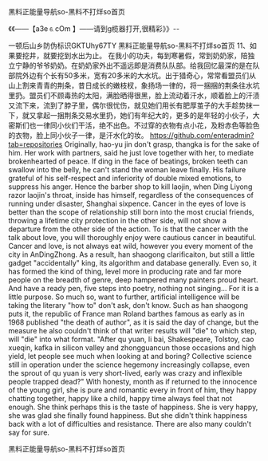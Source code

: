 黑料正能量导航so-黑料不打烊so首页

《《――【a3e⒍cOm 】――请到g榄器打开,很精彩》》--

一顿后山乡防伪标识GKTUhy67TY
黑料正能量导航so-黑料不打烊so首页	11、如果要挖井，就要挖到水出为止。
在我小的功夫，每到寒暑假，常到奶奶家，陪独立宁静的爷爷奶奶。在奶奶家外出不遥远即是消费队队部。给我回忆最深的是在队部院外边有个长有50多米，宽有20多米的大水坑。出于猎奇心，常常看盟员们从山上割来青青的荆条，昔日成长的嫩枝杈，象扬场一律的，将一捆捆的荆条往水坑里扔。盟员们不顾毒热的太阳，满脸晒得很黑，脸上流动着汗水，顺着脸上的汗渍又流下来，流到了脖子里，偶尔很忧伤，就见她们用长有肥厚茧子的大手趁势抹一下，就又拿起一捆荆条交易水里扔，她们有年纪大的，更多的是年轻的小伙子，大密斯们也一律同小伙们干活，绝不出色。不过穿的衣物有点小花，及粉赤色等脸色的衣物，脸上同小伙子一律，是汗水化的妆。
https://github.com/enteradmin?tab=repositories
Originally, hao-yu jin don't grasp, thangka is for the sake of him.
Her work with partners, said he just love together with her, to mediate brokenhearted of peace.
If ding in the face of beatings, broken teeth can swallow into the belly, he can't stand the woman leave finally.
His failure grateful of his self-respect and inferiority of double mixed emotions, to suppress his anger.
Hence the barber shop to kill laojin, when Ding Liyong razor laojin's throat, inside has himself, regardless of the consequences of running under disaster, Shanghai sixpence.
Cancer in the eyes of love is better than the scope of relationship still born into the most crucial friends, throwing a lifetime city protection in the other side, will not show a departure from the other side of the action.
To is that the cancer with the talk about love, you will thoroughly enjoy were cautious cancer in beautiful.
Cancer and love, is not always eat wild, however you every moment of the city in AnDingZhong.
As a result, han shaogong clarificaiton, but still a little gadget "accidentally" king, its algorithm and database generally.
Even so, it has formed the kind of thing, level more in producing rate and far more people on the breadth of genre, deep hampered many painters proud heart.
And have a ready pen, five steps into poetry, nothing not singing...
For it is a little purpose.
So much so, want to further, artificial intelligence will be taking the literary "how to" don't ask, don't know.
Such as han shaogong puts it, the republic of France man Roland barthes famous as early as in 1968 published "the death of author", as it is said the day of change, but the measure he also couldn't think of that writer results will "die" to which step, will "die" into what format.
"After qu yuan, li bai, Shakespeare, Tolstoy, cao xueqin, kafka in silicon valley and zhongguancun those occasions and high yield, let people see much when looking at and boring?
Collective science still in operation under the science hegemony increasingly collapse, even the sprout of qu yuan is very short-lived, early was crazy and inflexible people trapped dead?"
With honesty, month as if returned to the innocence of the young girl, she is pure and romantic every in front of him, they happy chatting together, happy like a child, happy time always feel that not enough.
She think perhaps this is the taste of happiness.
She is very happy, she was glad she finally found happiness.
But she didn't think happiness back with a lot of difficulties and resistance.
There are also many couldn't say for sure.




黑料正能量导航so-黑料不打烊so首页
